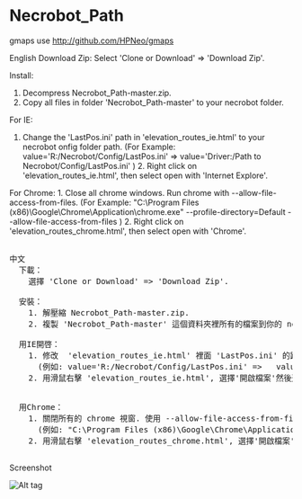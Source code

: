 # Necrobot_Path

gmaps use http://github.com/HPNeo/gmaps


English
  Download Zip:
  Select 'Clone or Download' => 'Download Zip'.
    
  Install: 
   1. Decompress Necrobot_Path-master.zip.
   2. Copy all files in folder 'Necrobot_Path-master' to your necrobot folder.
  
  For IE:
   1. Change the 'LastPos.ini' path in 'elevation_routes_ie.html' to your necrobot onfig folder path. 
       (For Example: value='R:/Necrobot/Config/LastPos.ini' =>   value='Driver:/Path to Necrobot/Config/LastPos.ini' )
    2. Right click on 'elevation_routes_ie.html', then select open with 'Internet Explore'.  
  

  For Chrome:
    1. Close all chrome windows. Run chrome with --allow-file-access-from-files. 
     (For Example: "C:\Program Files (x86)\Google\Chrome\Application\chrome.exe" --profile-directory=Default --allow-file-access-from-files )
    2. Right click on 'elevation_routes_chrome.html', then select open with 'Chrome'.
 <pre>   
中文
  下載：
    選擇 'Clone or Download' => 'Download Zip'.
  
  安裝：
    1. 解壓縮 Necrobot_Path-master.zip.
    2. 複製 'Necrobot_Path-master' 這個資料夾裡所有的檔案到你的 necrobot 資料夾裡.
  
  用IE開啓：
    1. 修改  'elevation_routes_ie.html' 裡面 'LastPos.ini' 的路徑到你的 necrobot config資料夾的路徑. 
      (例如: value='R:/Necrobot/Config/LastPos.ini' =>   value='Driver:/Path to Necrobot/Config/LastPos.ini' )
    2. 用滑鼠右擊 'elevation_routes_ie.html', 選擇'開啟檔案'然後選擇 'Internet Explore'.  
  

  用Chrome：
    1. 關閉所有的 chrome 視窗. 使用 --allow-file-access-from-files 參數來執行 chrome. 
      (例如: "C:\Program Files (x86)\Google\Chrome\Application\chrome.exe" --profile-directory=Default --allow-file-access-from-files )
    2. 用滑鼠右擊 'elevation_routes_chrome.html', 選擇'開啟檔案'然後選擇 'Chrome'.   
   </pre> 
Screenshot

![Alt tag](https://cloud.githubusercontent.com/assets/8318959/17768361/3f0a887a-6566-11e6-8049-c558e7d2f670.png)


